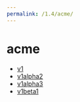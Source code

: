```yaml
---
permalink: /1.4/acme/
---
```


# acme



* [v1](v1/index.md)
* [v1alpha2](v1alpha2/index.md)
* [v1alpha3](v1alpha3/index.md)
* [v1beta1](v1beta1/index.md)